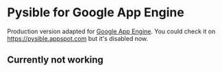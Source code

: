 # Pysible for Google App Engine

Production version adapted for [Google App Engine](https://cloud.google.com/appengine). You could check it on https://pysible.appspot.com but it's disabled now.


## Currently not working